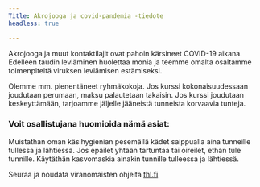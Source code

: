 ```yaml
---
Title: Akrojooga ja covid-pandemia -tiedote
headless: true

---
```

Akrojooga ja muut kontaktilajit ovat pahoin kärsineet COVID-19 aikana. Edelleen taudin leviäminen
huolettaa monia ja teemme omalta osaltamme toimenpiteitä viruksen leviämisen estämiseksi.

Olemme mm. pienentäneet ryhmäkokoja. Jos kurssi kokonaisuudessaan joudutaan perumaan, maksu palautetaan takaisin. Jos kurssi joudutaan keskeyttämään, tarjoamme jäljelle jääneistä tunneista korvaavia tunteja.

### Voit osallistujana huomioida nämä asiat:

Muistathan oman käsihygienian pesemällä kädet saippualla aina tunneille tullessa ja lähtiessä. Jos epäilet yhtään tartuntaa tai oireilet, ethän tule tunnille. Käytäthän kasvomaskia ainakin tunnille tulleessa ja lähtiessä. 

Seuraa ja noudata viranomaisten ohjeita [thl.fi](https://thl.fi)